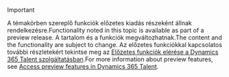 > [!IMPORTANT]
> <span data-ttu-id="880e4-101">A témakörben szereplő funkciók előzetes kiadás részeként állnak rendelkezésre.</span><span class="sxs-lookup"><span data-stu-id="880e4-101">Functionality noted in this topic is available as part of a preview release.</span></span> <span data-ttu-id="880e4-102">A tartalom és a funkciók megváltozhatnak.</span><span class="sxs-lookup"><span data-stu-id="880e4-102">The content and the functionality are subject to change.</span></span> <span data-ttu-id="880e4-103">Az előzetes funkciókkal kapcsolatos további részletekért tekintse meg az [Előzetes funkciók elérése a Dynamics 365 Talent szolgáltatásban](../access-preview-feature.md).</span><span class="sxs-lookup"><span data-stu-id="880e4-103">For more information about preview features, see [Access preview features in Dynamics 365 Talent](../access-preview-feature.md).</span></span>
